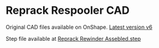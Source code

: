 # Reprack Respooler CAD

Original CAD files available on OnShape. [Latest version v6](https://cad.onshape.com/documents/1811ccbb3ce132861916e0ed/w/8653f9f2303e4e6947bb54a5/e/1f88f6f653a48f707a61aca3)

Step file available at [Reprack Rewinder Assebled.step](./Reprack%20Rewinder%20Assembled.step)
